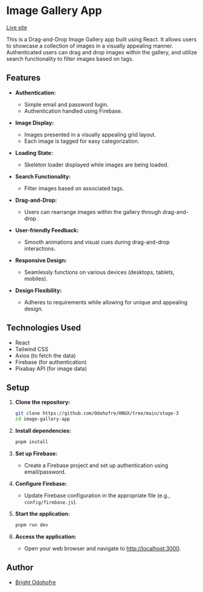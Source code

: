 # Image Gallery App

[Live site](https://dnd-image-gallery-pi.vercel.app/gallery)

This is a Drag-and-Drop Image Gallery app built using React. It allows users to showcase a collection of images in a visually appealing manner. Authenticated users can drag and drop images within the gallery, and utilize search functionality to filter images based on tags.

## Features

- **Authentication:**
  - Simple email and password login.
  - Authentication handled using Firebase.

- **Image Display:**
  - Images presented in a visually appealing grid layout.
  - Each image is tagged for easy categorization.

- **Loading State:**
  - Skeleton loader displayed while images are being loaded.

- **Search Functionality:**
  - Filter images based on associated tags.

- **Drag-and-Drop:**
  - Users can rearrange images within the gallery through drag-and-drop.

- **User-friendly Feedback:**
  - Smooth animations and visual cues during drag-and-drop interactions.

- **Responsive Design:**
  - Seamlessly functions on various devices (desktops, tablets, mobiles).

- **Design Flexibility:**
  - Adheres to requirements while allowing for unique and appealing design.

## Technologies Used

- React
- Tailwind CSS
- Axios (to fetch the data)
- Firebase (for authentication)
- Pixabay API (for image data)

## Setup

1. **Clone the repository:**

   ```bash
   git clone https://github.com/Odohofre/HNGX/tree/main/stage-3
   cd image-gallery-app
   ```

2. **Install dependencies:**

   ```bash
   pnpm install
   ```

3. **Set up Firebase:**
   - Create a Firebase project and set up authentication using email/password.

4. **Configure Firebase:**
   - Update Firebase configuration in the appropriate file (e.g., `config/firebase.js`).

5. **Start the application:**

   ```bash
   pnpm run dev
   ```

6. **Access the application:**
   - Open your web browser and navigate to [http://localhost:3000](http://localhost:3000).

## Author

- [Bright Odohofre](https://github.com/Odohofre)

